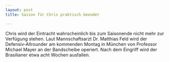 ```yaml
---
layout: post
title: Saison für Chris praktisch beendet

---
```


Chris wird der Eintracht wahrscheinlich bis zum Saisonende nicht mehr zur Verfügung stehen. Laut Mannschaftsarzt Dr. Matthias Feld wird der Defensiv-Allrounder am kommenden Montag in München von Professor Michael Mayer an der Bandscheibe operiert. Nach dem Eingriff wird der Brasilianer etwa acht Wochen ausfallen. 



